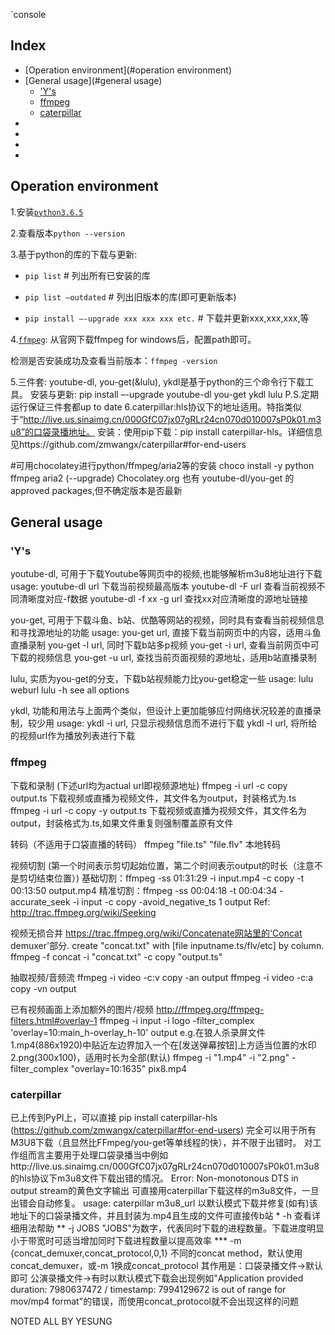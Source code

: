 `console
## Index
- [Operation environment](#operation environment)
- [General usage](#general usage)
  - ['Y's](#ys)
  - [ffmpeg](#ffmpeg)
  - [caterpillar](#caterpillar)
- []()
- []()
- []()
- []()

## Operation environment

1.安装[`python3.6.5`](https://www.python.org/downloads/)

2.查看版本`python --version`

3.基于python的库的下载与更新: 
  - `pip list` # 列出所有已安装的库

  - `pip list –outdated` # 列出旧版本的库(即可更新版本)
                            
  - `pip install –-upgrade xxx xxx xxx etc.` # 下载并更新xxx,xxx,xxx,等
                            
4.[`ffmpeg`](http://ffmpeg.org/download.html): 从官网下载ffmpeg for windows后，配置path即可。  

  检测是否安装成功及查看当前版本：`ffmpeg -version`
  
5.三件套: youtube-dl, you-get(&lulu), ykdl是基于python的三个命令行下载工具。
   安装与更新: pip install –-upgrade youtube-dl you-get ykdl lulu
   P.S.定期运行保证三件套都up to date
6.caterpillar:hls协议下的地址适用。特指类似于“http://live.us.sinaimg.cn/000GfC07jx07gRLr24cn070d010007sP0k01.m3u8”的口袋录播地址。
  安装：使用pip下载：pip install caterpillar-hls。详细信息见https://github.com/zmwangx/caterpillar#for-end-users

#可用chocolatey进行python/ffmpeg/aria2等的安装
 choco install -y python ffmpeg aria2 (--upgrade)
 Chocolatey.org 也有 youtube-dl/you-get 的 approved packages,但不确定版本是否最新
 
## General usage

### 'Y's

  youtube-dl, 可用于下载Youtube等网页中的视频,也能够解析m3u8地址进行下载
  usage: youtube-dl url 下载当前视频最高版本
         youtube-dl -F url  查看当前视频不同清晰度对应-f数据
         youtube-dl -f xx -g url  查找xx对应清晰度的源地址链接

  you-get, 可用于下载斗鱼、b站、优酷等网站的视频，同时具有查看当前视频信息和寻找源地址的功能
  usage: you-get url, 直接下载当前网页中的内容，适用斗鱼直播录制
         you-get -l url, 同时下载b站多p视频
         you-get -i url, 查看当前网页中可下载的视频信息
         you-get -u url, 查找当前页面视频的源地址，适用b站直播录制 
         
  lulu, 实质为you-get的分支，下载b站视频能力比you-get稳定一些
  usage: lulu weburl
         lulu -h see all options

  ykdl, 功能和用法与上面两个类似，但设计上更加能够应付网络状况较差的直播录制，较少用
  usage: ykdl -i url, 只显示视频信息而不进行下载
         ykdl -l url, 将所给的视频url作为播放列表进行下载

### ffmpeg

  下载和录制 (下述url均为actual url即视频源地址)
  ffmpeg -i url -c copy output.ts 下载视频或直播为视频文件，其文件名为output，封装格式为.ts
  ffmpeg -i url -c copy -y output.ts 下载视频或直播为视频文件，其文件名为output，封装格式为.ts,如果文件重复则强制覆盖原有文件
  
  转码（不适用于口袋直播的转码）
  ffmpeg "file.ts" "file.flv" 本地转码
  
  视频切割 (第一个时间表示剪切起始位置，第二个时间表示output的时长（注意不是剪切结束位置）)
  基础切割：ffmpeg -ss 01:31:29 -i input.mp4 -c copy -t 00:13:50 output.mp4
  精准切割：ffmpeg -ss 00:04:18 -t 00:04:34 -accurate_seek -i input -c copy -avoid_negative_ts 1 output
           Ref: http://trac.ffmpeg.org/wiki/Seeking

  视频无损合并
  https://trac.ffmpeg.org/wiki/Concatenate网站里的'Concat demuxer'部分.
  create "concat.txt" with [file inputname.ts/flv/etc] by column.
  ffmpeg -f concat -i "concat.txt" -c copy "output.ts"

  抽取视频/音频流
  ffmpeg -i video -c:v copy -an output
  ffmpeg -i video -c:a copy -vn output
  
  已有视频画面上添加额外的图片/视频
  http://ffmpeg.org/ffmpeg-filters.html#overlay-1
  ffmpeg -i input -i logo -filter_complex 'overlay=10:main_h-overlay_h-10' output
  e.g.在狼人杀录屏文件1.mp4(886x1920)中贴近左边界加入一个在[发送弹幕按钮]上方适当位置的水印2.png(300x100)，适用时长为全部(默认)
  ffmpeg -i "1.mp4" -i "2.png" -filter_complex "overlay=10:1635" pix8.mp4

### caterpillar 
  已上传到PyPI上，可以直接 pip install caterpillar-hls (https://github.com/zmwangx/caterpillar#for-end-users)
  完全可以用于所有M3U8下载（且显然比FFmpeg/you-get等单线程的快），并不限于出错时。
  对工作组而言主要用于处理口袋录播当中例如http://live.us.sinaimg.cn/000GfC07jx07gRLr24cn070d010007sP0k01.m3u8的hls协议下m3u8文件下载出错的情况。
  Error: Non-monotonous DTS in output stream的黄色文字输出
  可直接用caterpillar下载这样的m3u8文件，一旦出错会自动修复。
  usage: caterpillar m3u8_url 以默认模式下载并修复(如有)该地址下的口袋录播文件，并且封装为.mp4且生成的文件可直接传b站 
         *   -h 查看详细用法帮助
         **  -j JOBS "JOBS"为数字，代表同时下载的进程数量。下载进度明显小于带宽时可适当增加同时下载进程数量以提高效率
         *** -m {concat_demuxer,concat_protocol,0,1} 不同的concat method，默认使用concat_demuxer，或-m 1换成concat_protocol
                                                     其作用是：口袋录播文件->默认即可
                                                               公演录播文件->有时以默认模式下载会出现例如"Application provided duration: 7980637472 / timestamp: 7994129672 is out of range for mov/mp4 format"的错误，而使用concat_protocol就不会出现这样的问题

NOTED ALL BY YESUNG
